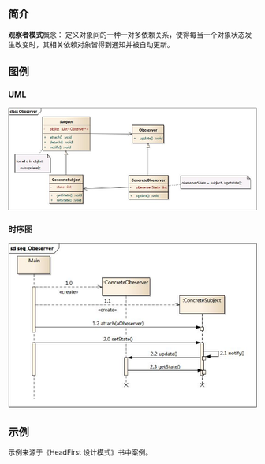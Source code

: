 ## 简介 ##

**观察者模式**概念：
定义对象间的一种一对多依赖关系，使得每当一个对象状态发生改变时，其相关依赖对象皆得到通知并被自动更新。


## 图例 ##

### UML ###

![ObserverUML](./ObserverUML.jpg "Observer UML")

### 时序图 ###

![ObserverSequenceDiagram](./ObserverSeq.jpg "Observer Sequence Diagram")

## 示例 ##

示例来源于《HeadFirst 设计模式》书中案例。